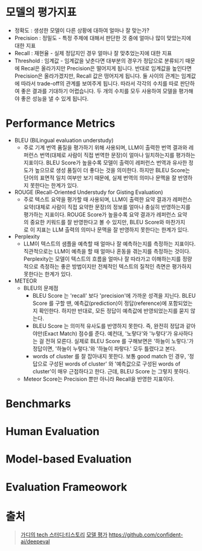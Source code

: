 # 모델의 평가지표 

- 정확도 : 생성한 모델이 다른 상황에 대하여 얼마나 잘 맞는가? 
- Precision : 정밀도 - 특정 주제에 대해서 판단한 것 중에 얼마나 많이 맞았는지에 대한 지표  
- Recall : 재현율 - 실제 정답지인 경우 얼마나 잘 맞추었는지에 대한 지표 
- Threshold : 임계값 - 임계값을 낮춘다면 대부분의 경우가 정답으로 분류되기 때문에 Recal은 올라가지만 Precision은 떨어지게 됩니다. 반대로 임계값을 높인다면 Precision은 올라가겠지만, Recall 값은 떵어지게 됩니다. 둘 사이의 관계는 임계값에 따라서 trade-off의 관계를 보여주게 됩니다. 따라서 각각의 수치를 따로 판단하여 좋은 결과를 기대하기 어렵습니다. 두 개의 수치를 모두 사용하여 모델을 평가해야 좋은 성능을 낼 수 있게 됩니다. 


# Performance Metrics 

- BLEU (BiLingual evaluation understudy)
  - 주로 기계 번역 품질을 평가하기 위해 사용되며, LLM이 출력한 번역 결과와 레퍼런스 번역(대체로 사람이 직접 번역한 문장)이 얼마나 일치하는지를 평가하는 지표이다. BLEU Score가 높을수록 모델이 출력이 레퍼런스 번역과 유사한 정도가 높으므로 생성 품질이 더 좋다는 것을 의미한다. 하지만 BLEU Score는 단어의 표면적 일치 여부만 보기 때문에, 실제 번역의 의미나 문맥을 잘 반영하지 못한다는 한계가 있다.
- ROUGE (Recall-Oriented Understudy for Gisting Evaluation)
  - 주로 텍스트 요약을 평가할 때 사용되며, LLM이 출력한 요약 결과가 레퍼런스 요약(대체로 사람이 직접 요약한 문장)의 정보를 얼마나 충실히 반영하는지를 평가하는 지표이다. ROUGE Score가 높을수록 요약 결과가 레퍼런스 요약의 중요한 키워드를 잘 반영한다고 볼 수 있지만, BLEU Score와 마찬가지로 이 지표는 LLM 출력의 의미나 문맥을 잘 반영하지 못한다는 한계가 있다. 
- Perplexity
  - LLM이 텍스트의 샘플을 예측할 때 얼마나 잘 예측하는지를 측정하는 지표이다. 직관적으로는 LLM이 예측을 할 때 얼마나 혼동을 겪는지를 측정하는 것이다. Perplexity는 모델이 텍스트의 흐름을 얼마나 잘 따라가고 이해하는지를 정량적으로 측정하는 좋은 방법이지만 전체적인 텍스트의 질적인 측면은 평가하지 못한다는 한계가 있다.
- METEOR 
  - BLEU의 문제점 
    - BLEU Score 는 'recall' 보다 'precision'에 가까운 성격을 지닌다. BLEU Score 를 구할 땐, 예측값(prediction)이 정답(reference)에 포함되었는지 확인한다. 하지만 반대로, 모든 정답이 예측값에 반영되었는지를 묻지 않는다. 
    - BLEU Score 는 의미적 유사도를 반영하지 못한다. 즉, 완전히 정답과 같아야만(Exact Match) 점수를 준다. 예컨대, '노랗다'와 '누렇다'가 유사하다는 걸 전혀 모른다. 실제로 BLEU Score 를 구해보면은 '하늘이 노랗다.'가 정답이면, '하늘이 누렇다.'와 '하늘이 파랗다.' 모두 틀렸다고 본다.
    - words of cluster 를 잘 잡아내지 못한다. 보통 good match 인 경우, '정답으로 구성된 words of cluster' 와 '예측값으로 구성된 words of cluster'이 매우 근접하다고 한다. 근데, BLEU Score 는 그렇지 못하다.
  - Meteor Score는 Precision 뿐만 아니라 Recall을 반영한 지표이다.   

# Benchmarks 


# Human Evaluation 

# Model-based Evaluation 

# Evaluation Frameowork 


# 출처

> [가디의 tech 스터디:티스토리](https://gagadi.tistory.com/58)
> [모델 평가](https://cnu-jinseop.tistory.com/177)
> https://github.com/confident-ai/deepeval   